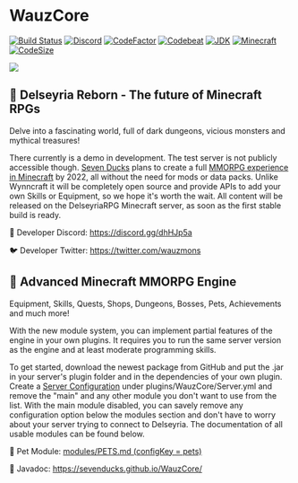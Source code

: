 # WauzCore
[![Build Status](https://github.com/SevenDucks/WauzCore/actions/workflows/maven.yml/badge.svg)](https://github.com/SevenDucks/WauzCore/actions/workflows/maven.yml)
[![Discord](https://img.shields.io/discord/212147184999596032)](https://discord.gg/dhHJp5a)
[![CodeFactor](https://www.codefactor.io/repository/github/sevenducks/wauzcore/badge)](https://www.codefactor.io/repository/github/sevenducks/wauzcore)
[![Codebeat](https://codebeat.co/badges/54809851-9b0b-4970-a486-754de395c884)](https://codebeat.co/projects/github-com-sevenducks-wauzcore-master)
[![JDK](https://img.shields.io/badge/Java-OpenJDK%2011-orange.svg)](https://adoptopenjdk.net/index.html)
[![Minecraft](https://img.shields.io/badge/Minecraft-PaperMC%201.16.5-orange.svg)](https://papermc.io/downloads#Paper-1.16)
[![CodeSize](https://img.shields.io/github/languages/code-size/SevenDucks/WauzCore)](https://shields.io/category/size)

<a href="https://seven-ducks.com/delseyria.html"><img src="https://seven-ducks.com/assets/images/banner-delseyria.png"/></a> 

## :sunrise_over_mountains: Delseyria Reborn - The future of Minecraft RPGs
Delve into a fascinating world, full of dark dungeons, vicious monsters and mythical treasures!

There currently is a demo in development. The test server is not publicly accessible though. [Seven Ducks](https://github.com/SevenDucks) plans to create a full [MMORPG experience in Minecraft](https://seven-ducks.com/delseyria.html) by 2022, all without the need for mods or data packs. Unlike Wynncraft it will be completely open source and provide APIs to add your own Skills or Equipment, so we hope it's worth the wait. All content will be released on the DelseyriaRPG Minecraft server, as soon as the first stable build is ready.

:speech_balloon: Developer Discord: https://discord.gg/dhHJp5a

:bird: Developer Twitter: https://twitter.com/wauzmons

## :crown: Advanced Minecraft MMORPG Engine
Equipment, Skills, Quests, Shops, Dungeons, Bosses, Pets, Achievements and much more!

With the new module system, you can implement partial features of the engine in your own plugins. It requires you to run the same server version as the engine and at least moderate programming skills.

To get started, download the newest package from GitHub and put the .jar in your server's plugin folder and in the dependencies of your own plugin. Create a [Server Configuration](./examples/Server.yml) under plugins/WauzCore/Server.yml and remove the "main" and any other module you don't want to use from the list. With the main module disabled, you can savely remove any configuration option below the modules section and don't have to worry about your server trying to connect to Delseyria. The documentation of all usable modules can be found below.

:hamster: Pet Module: [modules/PETS.md (configKey = pets)](./modules/PETS.md)

:orange_book: Javadoc: https://sevenducks.github.io/WauzCore/
